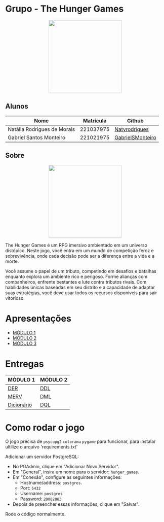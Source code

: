 # Grupo - The Hunger Games

<div align="center">

<div align="center"><img src= "https://vgboxart.com/resources/logo/2407_the-hunger-games-prev.png" height="230" width="auto"/></div>

</div>

## Alunos

| Nome                             | Matrícula | Github                                         |
| -------------------------------- | --------- | ---------------------------------------------- |
| Natália Rodrigues de Morais      | 221037975 | [Natyrodrigues](https://github.com/Natyrodrigues) |
| Gabriel Santos Monteiro          | 221021975 | [GabrielSMonteiro](https://github.com/GabrielSMonteiro) |


## Sobre

<div align="center"><img src= "https://giffiles.alphacoders.com/923/9238.gif" height="230" width="auto"/></div>

The Hunger Games é um RPG imersivo ambientado em um universo distópico. Neste jogo, você entra em um mundo de competição feroz e sobrevivência, onde cada decisão pode ser a diferença entre a vida e a morte.

Você assume o papel de um tributo, competindo em desafios e batalhas enquanto explora um ambiente rico e perigoso. Forme alianças com companheiros, enfrente bestantes e lute contra tributos rivais. Com habilidades únicas baseadas em seu distrito e a capacidade de adaptar suas estratégias, você deve usar todos os recursos disponíveis para sair vitorioso.

# Apresentações

- [MÓDULO 1](https://youtu.be/5YzNXej9BE8?si=OnlFL7Rn5b7EIj5Y)
- [MÓDULO 2](https://youtu.be/OgMNaJGtN2w)
- [MÓDULO 3](https://youtu.be/dh4F4A17cRM)

# Entregas

| MÓDULO 1                                  | MÓDULO 2                                                         |
|-------------------------------------------|------------------------------------------------------------------|
| [DER](docs/modulo_01/DER.md)              |         [DDL](docs/modulo_02/DDL.md)                             |
| [MERV](docs/modulo_01/MERV.md)            |         [DML](docs/modulo_02/DML.md)                             |
| [Dicionário](docs/modulo_01/dicionario.md)|         [DQL](docs/modulo_02/DQL.md)                             |

# Como rodar o jogo

O jogo precisa de `psycopg2`  `colorama` `pygame`  para funcionar, para instalar ultilize o arquivo 'requirements.txt'

Adicionar um servidor PostgreSQL:

- No PGAdmin, clique em "Adicionar Novo Servidor".
- Em "General", insira um nome para o servidor: `hunger_games`.
- Em "Conexão", configure as seguintes informações:
  - Hostname/address: `postgres`.
  - Port: `5432`
  - Username: `postgres`
  - Password: `20082003`
-  Depois de preencher essas informações, clique em "Salvar".

Rode o código normalmente.

